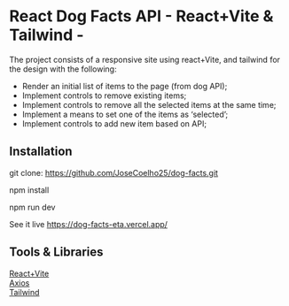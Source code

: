 # React Dog Facts API - React+Vite & Tailwind - 

The project consists of a responsive site using react+Vite, and tailwind for the design with the following:

- Render an initial list of items to the page (from dog API);
- Implement controls to remove existing items;
- Implement controls to remove all the selected items at the same time;
- Implement a means to set one of the items as ‘selected’;
- Implement controls to add new item based on API;

## Installation

git clone: https://github.com/JoseCoelho25/dog-facts.git

npm install

npm run dev

See it live https://dog-facts-eta.vercel.app/

## Tools & Libraries

[React+Vite](https://vitejs.dev/guide/)  
[Axios](https://axios-http.com/docs/intro)  
[Tailwind](https://tailwindcss.com/)  
